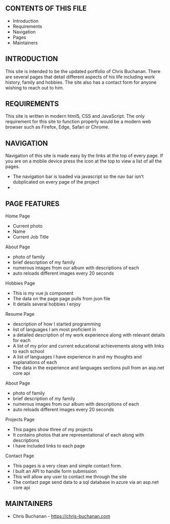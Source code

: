 ## CONTENTS OF THIS FILE

- Introduction
- Requirements
- Navigation
- Pages
- Maintainers

## INTRODUCTION

This site is intended to be the updated portfolio of Chris Buchanan. There are several pages that detail different aspects of his life including work history, family and hobbies. The site also has a contact form for anyone wishing to reach out to him.

## REQUIREMENTS

This site is written in modern html5, CSS and JavaScript. The only requirement for this site to function properly would be a modern web browser such as Firefox, Edge, Safari or Chrome.

## NAVIGATION

Navigation of this site is made easy by the links at the top of every page.  If you are on a mobile device press the icon at the top to view a list of all the pages.
- The navigation bar is loaded via javascript so the nav bar isn't dubplicated on every page of the project
- 
## PAGE FEATURES

Home Page
- Current photo
- Name
- Current Job Title

About Page
- photo of family 
- brief description of my family
- numerous images from our album with descriptions of each
- auto reloads different images every 20 seconds

Hobbies Page
- This is my vue js component
- The data on the page page pulls from json file
- It details several hobbies I enjoy


Resume Page
- description of how I started programming
- list of languages I am most proficient in
- a detailed description of my work experience along with relevant details for each
- A list of my prior and current educational achievements along with links to each school
- A list of languages I have experience in and my thoughts and explanations of each
- The data in the experience and languages sections pull from an asp.net core api 

About Page
- photo of family 
- brief description of my family
- numerous images from our album with descriptions of each
- auto reloads different images every 20 seconds

Projects Page
- This pages show three of my projects
- It contains photos that are representational of each along with descriptions
- I have included links to each page

Contact Page
- This pages is a very clean and simple contact form.
- I built an API to handle form submission
- This will allow any user to contact me through the site
- The contact page send data to a sql database in azure via an asp.net core api



## MAINTAINERS

- Chris Buchanan - https://chris-buchanan.com


